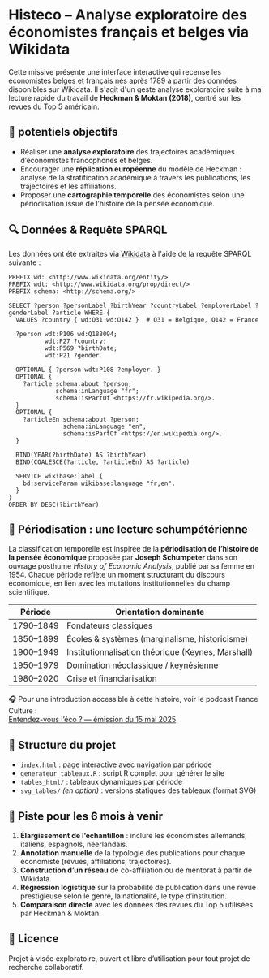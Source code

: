 
# Histeco – Analyse exploratoire des économistes français et belges via Wikidata

Cette missive présente une interface interactive qui recense les économistes belges et français nés après 1789 à partir des données disponibles sur Wikidata. Il s'agit d'un geste analyse exploratoire suite à ma lecture rapide du travail de **Heckman & Moktan (2018)**, centré sur les revues du Top 5 américain.

## 🎯 potentiels objectifs

- Réaliser une **analyse exploratoire** des trajectoires académiques d’économistes francophones et belges.
- Encourager une **réplication européenne** du modèle de Heckman : analyse de la stratification académique à travers les publications, les trajectoires et les affiliations.
- Proposer une **cartographie temporelle** des économistes selon une périodisation issue de l’histoire de la pensée économique.

## 🔍 Données & Requête SPARQL

Les données ont été extraites via [Wikidata](https://query.wikidata.org/) à l'aide de la requête SPARQL suivante :

```sparql
PREFIX wd: <http://www.wikidata.org/entity/>
PREFIX wdt: <http://www.wikidata.org/prop/direct/>
PREFIX schema: <http://schema.org/>

SELECT ?person ?personLabel ?birthYear ?countryLabel ?employerLabel ?genderLabel ?article WHERE {
  VALUES ?country { wd:Q31 wd:Q142 }  # Q31 = Belgique, Q142 = France

  ?person wdt:P106 wd:Q188094;
          wdt:P27 ?country;
          wdt:P569 ?birthDate;
          wdt:P21 ?gender.

  OPTIONAL { ?person wdt:P108 ?employer. }
  OPTIONAL {
    ?article schema:about ?person;
             schema:inLanguage "fr";
             schema:isPartOf <https://fr.wikipedia.org/>.
  }
  OPTIONAL {
    ?articleEn schema:about ?person;
               schema:inLanguage "en";
               schema:isPartOf <https://en.wikipedia.org/>.
  }

  BIND(YEAR(?birthDate) AS ?birthYear)
  BIND(COALESCE(?article, ?articleEn) AS ?article)

  SERVICE wikibase:label {
    bd:serviceParam wikibase:language "fr,en".
  }
}
ORDER BY DESC(?birthYear)
```

## 🧠 Périodisation : une lecture schumpétérienne

La classification temporelle est inspirée de la **périodisation de l’histoire de la pensée économique** proposée par **Joseph Schumpeter** dans son ouvrage posthume _History of Economic Analysis_, publié par sa femme en 1954. Chaque période reflète un moment structurant du discours économique, en lien avec les mutations institutionnelles du champ scientifique.

| Période | Orientation dominante |
|--------|------------------------|
| 1790–1849 | Fondateurs classiques |
| 1850–1899 | Écoles & systèmes (marginalisme, historicisme) |
| 1900–1949 | Institutionnalisation théorique (Keynes, Marshall) |
| 1950–1979 | Domination néoclassique / keynésienne |
| 1980–2020 | Crise et financiarisation |

🎧 Pour une introduction accessible à cette histoire, voir le podcast France Culture :  
[Entendez-vous l’éco ? — émission du 15 mai 2025](https://www.radiofrance.fr/franceculture/podcasts/entendez-vous-l-eco/entendez-vous-l-eco-emission-du-jeudi-15-mai-2025-8472991)

## 📁 Structure du projet

- `index.html` : page interactive avec navigation par période
- `generateur_tableaux.R` : script R complet pour générer le site
- `tables_html/` : tableaux dynamiques par période
- `svg_tables/` *(en option)* : versions statiques des tableaux (format SVG)

## 🚧 Piste pour les 6 mois à venir

1. **Élargissement de l’échantillon** : inclure les économistes allemands, italiens, espagnols, néerlandais.
2. **Annotation manuelle** de la typologie des publications pour chaque économiste (revues, affiliations, trajectoires).
3. **Construction d’un réseau** de co-affiliation ou de mentorat à partir de Wikidata.
4. **Régression logistique** sur la probabilité de publication dans une revue prestigieuse selon le genre, la nationalité, le type d’institution.
5. **Comparaison directe** avec les données des revues du Top 5 utilisées par Heckman & Moktan.

## 📜 Licence

Projet à visée exploratoire, ouvert et libre d’utilisation pour tout projet de recherche collaboratif.
